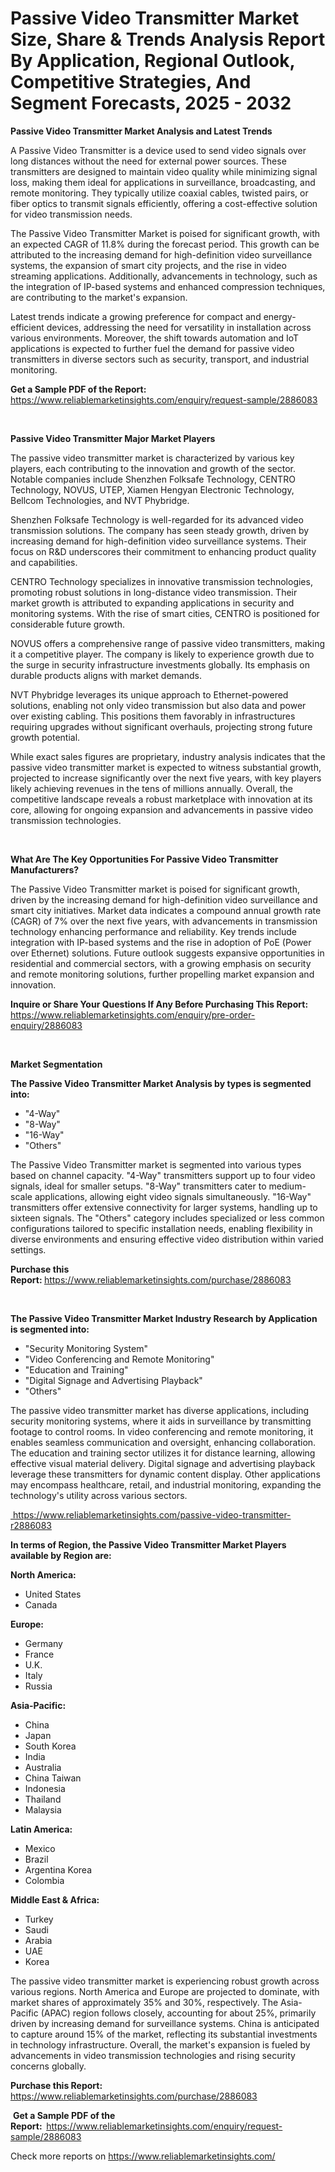 <p><h1>Passive Video Transmitter Market Size, Share & Trends Analysis Report By Application, Regional Outlook, Competitive Strategies, And Segment Forecasts, 2025 - 2032</h1></p><p><strong>Passive Video Transmitter Market Analysis and Latest Trends</strong></p>
<p><p>A Passive Video Transmitter is a device used to send video signals over long distances without the need for external power sources. These transmitters are designed to maintain video quality while minimizing signal loss, making them ideal for applications in surveillance, broadcasting, and remote monitoring. They typically utilize coaxial cables, twisted pairs, or fiber optics to transmit signals efficiently, offering a cost-effective solution for video transmission needs.</p><p>The Passive Video Transmitter Market is poised for significant growth, with an expected CAGR of 11.8% during the forecast period. This growth can be attributed to the increasing demand for high-definition video surveillance systems, the expansion of smart city projects, and the rise in video streaming applications. Additionally, advancements in technology, such as the integration of IP-based systems and enhanced compression techniques, are contributing to the market's expansion.</p><p>Latest trends indicate a growing preference for compact and energy-efficient devices, addressing the need for versatility in installation across various environments. Moreover, the shift towards automation and IoT applications is expected to further fuel the demand for passive video transmitters in diverse sectors such as security, transport, and industrial monitoring.</p></p>
<p><strong>Get a Sample PDF of the Report:&nbsp;</strong> <a href="https://www.reliablemarketinsights.com/enquiry/request-sample/2886083?utm_campaign=3454&utm_medium=2&utm_source=Github&utm_content=ia&utm_term=13032025&utm_id=passive-video-transmitter">https://www.reliablemarketinsights.com/enquiry/request-sample/2886083</a></p>
<p>&nbsp;</p>
<p><strong>Passive Video Transmitter Major Market Players</strong></p>
<p><p>The passive video transmitter market is characterized by various key players, each contributing to the innovation and growth of the sector. Notable companies include Shenzhen Folksafe Technology, CENTRO Technology, NOVUS, UTEP, Xiamen Hengyan Electronic Technology, Bellcom Technologies, and NVT Phybridge.</p><p>Shenzhen Folksafe Technology is well-regarded for its advanced video transmission solutions. The company has seen steady growth, driven by increasing demand for high-definition video surveillance systems. Their focus on R&D underscores their commitment to enhancing product quality and capabilities.</p><p>CENTRO Technology specializes in innovative transmission technologies, promoting robust solutions in long-distance video transmission. Their market growth is attributed to expanding applications in security and monitoring systems. With the rise of smart cities, CENTRO is positioned for considerable future growth.</p><p>NOVUS offers a comprehensive range of passive video transmitters, making it a competitive player. The company is likely to experience growth due to the surge in security infrastructure investments globally. Its emphasis on durable products aligns with market demands.</p><p>NVT Phybridge leverages its unique approach to Ethernet-powered solutions, enabling not only video transmission but also data and power over existing cabling. This positions them favorably in infrastructures requiring upgrades without significant overhauls, projecting strong future growth potential.</p><p>While exact sales figures are proprietary, industry analysis indicates that the passive video transmitter market is expected to witness substantial growth, projected to increase significantly over the next five years, with key players likely achieving revenues in the tens of millions annually. Overall, the competitive landscape reveals a robust marketplace with innovation at its core, allowing for ongoing expansion and advancements in passive video transmission technologies.</p></p>
<p>&nbsp;</p>
<p><strong>What Are The Key Opportunities For Passive Video Transmitter Manufacturers?</strong></p>
<p><p>The Passive Video Transmitter market is poised for significant growth, driven by the increasing demand for high-definition video surveillance and smart city initiatives. Market data indicates a compound annual growth rate (CAGR) of 7% over the next five years, with advancements in transmission technology enhancing performance and reliability. Key trends include integration with IP-based systems and the rise in adoption of PoE (Power over Ethernet) solutions. Future outlook suggests expansive opportunities in residential and commercial sectors, with a growing emphasis on security and remote monitoring solutions, further propelling market expansion and innovation.</p></p>
<p><strong>Inquire or Share Your Questions If Any Before Purchasing This Report:</strong> <a href="https://www.reliablemarketinsights.com/enquiry/pre-order-enquiry/2886083?utm_campaign=3454&utm_medium=2&utm_source=Github&utm_content=ia&utm_term=13032025&utm_id=passive-video-transmitter">https://www.reliablemarketinsights.com/enquiry/pre-order-enquiry/2886083</a></p>
<p>&nbsp;</p>
<p><strong>Market Segmentation</strong></p>
<p><strong>The Passive Video Transmitter Market Analysis by types is segmented into:</strong></p>
<p><ul><li>"4-Way"</li><li>"8-Way"</li><li>"16-Way"</li><li>"Others"</li></ul></p>
<p><p>The Passive Video Transmitter market is segmented into various types based on channel capacity. "4-Way" transmitters support up to four video signals, ideal for smaller setups. "8-Way" transmitters cater to medium-scale applications, allowing eight video signals simultaneously. "16-Way" transmitters offer extensive connectivity for larger systems, handling up to sixteen signals. The "Others" category includes specialized or less common configurations tailored to specific installation needs, enabling flexibility in diverse environments and ensuring effective video distribution within varied settings.</p></p>
<p><strong>Purchase this Report:&nbsp;</strong><a href="https://www.reliablemarketinsights.com/purchase/2886083?utm_campaign=3454&utm_medium=2&utm_source=Github&utm_content=ia&utm_term=13032025&utm_id=passive-video-transmitter">https://www.reliablemarketinsights.com/purchase/2886083</a></p>
<p>&nbsp;</p>
<p><strong>The Passive Video Transmitter Market Industry Research by Application is segmented into:</strong></p>
<p><ul><li>"Security Monitoring System"</li><li>"Video Conferencing and Remote Monitoring"</li><li>"Education and Training"</li><li>"Digital Signage and Advertising Playback"</li><li>"Others"</li></ul></p>
<p><p>The passive video transmitter market has diverse applications, including security monitoring systems, where it aids in surveillance by transmitting footage to control rooms. In video conferencing and remote monitoring, it enables seamless communication and oversight, enhancing collaboration. The education and training sector utilizes it for distance learning, allowing effective visual material delivery. Digital signage and advertising playback leverage these transmitters for dynamic content display. Other applications may encompass healthcare, retail, and industrial monitoring, expanding the technology's utility across various sectors.</p></p>
<p><a href="https://www.reliablemarketinsights.com/passive-video-transmitter-r2886083?utm_campaign=3454&utm_medium=2&utm_source=Github&utm_content=ia&utm_term=13032025&utm_id=passive-video-transmitter">&nbsp;https://www.reliablemarketinsights.com/passive-video-transmitter-r2886083</a></p>
<p><strong>In terms of Region, the Passive Video Transmitter Market Players available by Region are:</strong></p>
<p>
    <p> <strong> North America: </strong>
        <ul>
            <li>United States</li>
            <li>Canada</li>
        </ul>
        </p> 
    <p> <strong> Europe: </strong>
        <ul>
            <li>Germany</li>
            <li>France</li>
            <li>U.K.</li>
            <li>Italy</li>
            <li>Russia</li>
        </ul>
        </p> 
    <p> <strong> Asia-Pacific: </strong>
        <ul>
            <li>China</li>
            <li>Japan</li>
            <li>South Korea</li>
            <li>India</li>
            <li>Australia</li>
            <li>China Taiwan</li>
            <li>Indonesia</li>
            <li>Thailand</li>
            <li>Malaysia</li>
        </ul>
        </p> 
    <p> <strong> Latin America: </strong>
        <ul>
            <li>Mexico</li>
            <li>Brazil</li>
            <li>Argentina Korea</li>
            <li>Colombia</li>
        </ul>
        </p> 
    <p> <strong> Middle East & Africa: </strong>
        <ul>
            <li>Turkey</li>
            <li>Saudi</li>
            <li>Arabia</li>
            <li>UAE</li>
            <li>Korea</li>
        </ul>
    </p>
    </p>
<p><p>The passive video transmitter market is experiencing robust growth across various regions. North America and Europe are projected to dominate, with market shares of approximately 35% and 30%, respectively. The Asia-Pacific (APAC) region follows closely, accounting for about 25%, primarily driven by increasing demand for surveillance systems. China is anticipated to capture around 15% of the market, reflecting its substantial investments in technology infrastructure. Overall, the market's expansion is fueled by advancements in video transmission technologies and rising security concerns globally.</p></p>
<p><strong>Purchase this Report: </strong><a href="https://www.reliablemarketinsights.com/purchase/2886083?utm_campaign=3454&utm_medium=2&utm_source=Github&utm_content=ia&utm_term=13032025&utm_id=passive-video-transmitter">https://www.reliablemarketinsights.com/purchase/2886083</a></p>
<p>&nbsp;<strong>Get a Sample PDF of the Report:&nbsp;&nbsp;</strong><a href="https://www.reliablemarketinsights.com/enquiry/request-sample/2886083?utm_campaign=3454&utm_medium=2&utm_source=Github&utm_content=ia&utm_term=13032025&utm_id=passive-video-transmitter">https://www.reliablemarketinsights.com/enquiry/request-sample/2886083</a></p>
<p><strong></strong></p>
<p>Check more reports on <a href="https://www.reliablemarketinsights.com/?utm_campaign=3454&utm_medium=2&utm_source=Github&utm_content=ia&utm_term=13032025&utm_id=passive-video-transmitter">https://www.reliablemarketinsights.com/</a></p>